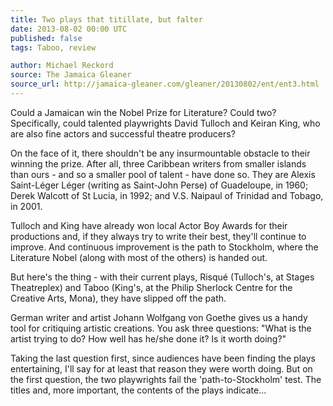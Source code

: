 ```yaml
---
title: Two plays that titillate, but falter
date: 2013-08-02 00:00 UTC
published: false
tags: Taboo, review

author: Michael Reckord
source: The Jamaica Gleaner
source_url: http://jamaica-gleaner.com/gleaner/20130802/ent/ent3.html
---
```


Could a Jamaican win the Nobel Prize for Literature? Could two? Specifically,
could talented playwrights David Tulloch and Keiran King, who are also fine
actors and successful theatre producers?

On the face of it, there shouldn't be any insurmountable obstacle to their
winning the prize. After all, three Caribbean writers from smaller islands than
ours - and so a smaller pool of talent - have done so. They are Alexis
Saint-Léger Léger (writing as Saint-John Perse) of Guadeloupe, in 1960; Derek
Walcott of St Lucia, in 1992; and V.S. Naipaul of Trinidad and Tobago, in 2001.

Tulloch and King have already won local Actor Boy Awards for their productions
and, if they always try to write their best, they'll continue to improve. And
continuous improvement is the path to Stockholm, where the Literature Nobel
(along with most of the others) is handed out.

But here's the thing - with their current plays, Risqué (Tulloch's, at Stages
Theatreplex) and Taboo (King's, at the Philip Sherlock Centre for the Creative
Arts, Mona), they have slipped off the path.

German writer and artist Johann Wolfgang von Goethe gives us a handy tool for
critiquing artistic creations. You ask three questions: "What is the artist
trying to do? How well has he/she done it? Is it worth doing?"

Taking the last question first, since audiences have been finding the plays
entertaining, I'll say for at least that reason they were worth doing. But on
the first question, the two playwrights fail the 'path-to-Stockholm' test. The
titles and, more important, the contents of the plays indicate...

